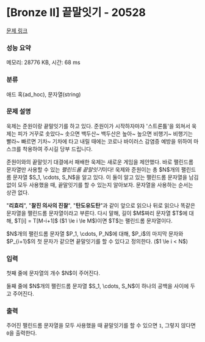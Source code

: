 # [Bronze II] 끝말잇기 - 20528 

[문제 링크](https://www.acmicpc.net/problem/20528) 

### 성능 요약

메모리: 28776 KB, 시간: 68 ms

### 분류

애드 혹(ad_hoc), 문자열(string)

### 문제 설명

<p>욱제는 준원이랑 끝말잇기를 하고 있다. 준원이가 시작하자마자 '스트론튬'을 외쳐서 욱제는 피가 거꾸로 솟았다~ 솟으면 백두산~ 백두산은 높아~ 높으면 비행기~ 비행기는 빨라~ 빠르면 기차~ 기차에 타고 내릴 때에는 코로나 바이러스 감염증 예방을 위하여 마스크를 착용하여 주시길 당부 드립니다.</p>

<p>준원이와의 끝말잇기 대결에서 패배한 욱제는 새로운 게임을 제안했다. 바로 팰린드롬 문자열만 사용할 수 있는 <em>팰린드롬 끝말잇기</em>이다! 욱제와 준원이는 총 $N$개의 팰린드롬 문자열 $S_1, \cdots, S_N$을 알고 있다. 이 둘이 알고 있는 팰린드롬 문자열을 남김 없이 모두 사용했을 때, 끝말잇기를 할 수 있는지 알아보자. 문자열을 사용하는 순서는 상관 없다.</p>

<p>"<strong>리효리</strong>", "<strong>찰진 의사의 진찰</strong>", "<strong>탄도유도탄</strong>"과 같이 앞으로 읽으나 뒤로 읽으나 똑같은 문자열을 팰린드롬 문자열이라고 부른다. 다시 말해, 길이 $M$짜리 문자열 $T$에 대해, $T[i] = T[M-i+1]$ ($1 \le i \le M$)이면 $T$는 팰린드롬 문자열이다.</p>

<p>$N$개의 팰린드롬 문자열 $P_1, \cdots, P_N$에 대해, $P_i$의 마지막 문자와 $P_{i+1}$의 첫 문자가 같으면 끝말잇기를 할 수 있다고 정의한다. ($1 \le i < N$)</p>

### 입력 

 <p>첫째 줄에 문자열의 개수 $N$이 주어진다.</p>

<p>둘째 줄에 $N$개의 팰린드롬 문자열 $S_1, \cdots, S_N$이 하나의 공백을 사이에 두고 주어진다.</p>

### 출력 

 <p>주어진 팰린드롬 문자열을 모두 사용했을 때 끝말잇기를 할 수 있으면 <code>1</code>, 그렇지 않다면 <code>0</code>을 출력한다.</p>

